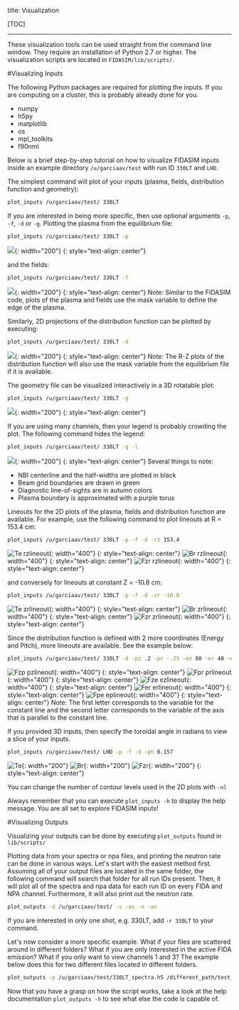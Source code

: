 title: Visualization

[TOC]

---

These visualization tools can be used straight from the command line window.
They require an installation of Python 2.7 or higher.
The visualization scripts are located in `FIDASIM/lib/scripts/`.

#Visualizing Inputs

The following Python packages are required for plotting the inputs.
If you are computing on a cluster, this is probably already done for you.

* numpy
* h5py
* matplotlib
* os
* mpl_toolkits
* f90nml

Below is a brief step-by-step tutorial on how to visualize FIDASIM inputs inside an example directory `/u/garciaav/test` with run ID `330LT` and `LHD`.

The simplest command will plot of your inputs (plasma, fields, distribution function and geometry):
```bash
plot_inputs /u/garciaav/test/ 330LT
```

If you are interested in being more specific, then use optional arguments `-p`, `-f`, `-d` or `-g`.
Plotting the plasma from the equilibrium file:
```bash
plot_inputs /u/garciaav/test/ 330LT -p
```
![](|media|/visualize1.png){: width="200"}
{: style="text-align: center"}

and the fields:
```bash
plot_inputs /u/garciaav/test/ 330LT -f
```
![](|media|/visualize2.png){: width="200"}
{: style="text-align: center"}
Note: Similar to the FIDASIM code, plots of the plasma and fields use the mask variable to define the edge of the plasma.

Similarly, 2D projections of the distribution function can be plotted by executing:
```bash
plot_inputs /u/garciaav/test/ 330LT -d
```
![](|media|/visualize3.png){: width="200"}
{: style="text-align: center"}
Note: The R-Z plots of the distribution function will also use the mask variable from the equilibrium file if it is available.

The geometry file can be visualized interactively in a 3D rotatable plot:
```bash
plot_inputs /u/garciaav/test/ 330LT -g
```
![](|media|/visualize4.png){: width="200"}
{: style="text-align: center"}

If you are using many channels, then your legend is probably crowding the plot.
The following command hides the legend:
```bash
plot_inputs /u/garciaav/test/ 330LT -g -l
```
![](|media|/visualize5.png){: width="200"}
{: style="text-align: center"}
Several things to note:
* NBI centerline and the half-widths are plotted in black
* Beam grid boundaries are drawn in green
* Diagnostic line-of-sights are in autumn colors
* Plasma boundary is approximated with a purple torus

Lineouts for the 2D plots of the plasma, fields and distribution function are available.
For example, use the following command to plot lineouts at R = 153.4 cm:
```bash
plot_inputs /u/garciaav/test/ 330LT -p -f -d -rz 153.4
```
![](|media|/visualize6-1.png "Te rzlineout"){: width="400"}
{: style="text-align: center"}
![](|media|/visualize6-2.png "Br rzlineout"){: width="400"}
{: style="text-align: center"}
![](|media|/visualize6-3.png "Fzr rzlineout"){: width="400"}
{: style="text-align: center"}

and conversely for lineouts at constant Z = -10.8 cm:
```bash
plot_inputs /u/garciaav/test/ 330LT -p -f -d -zr -10.8
```
![](|media|/visualize7-1.png "Te zrlineout"){: width="400"}
{: style="text-align: center"}
![](|media|/visualize7-2.png "Br zrlineout"){: width="400"}
{: style="text-align: center"}
![](|media|/visualize7-3.png "Fzr zrlineout"){: width="400"}
{: style="text-align: center"}

Since the distribution function is defined with 2 more coordinates (Energy and Pitch), more lineouts are available.
See the example below:
```bash
plot_inputs /u/garciaav/test/ 330LT -d -pz .2 -pr -.25 -ez 80 -er 40 -ep 18
```
![](|media|/visualize8-1.png "Fzp pzlineout"){: width="400"}
{: style="text-align: center"}
![](|media|/visualize8-2.png "Fpr prlineout"){: width="400"}
{: style="text-align: center"}
![](|media|/visualize8-3.png "Fze ezlineout"){: width="400"}
{: style="text-align: center"}
![](|media|/visualize8-4.png "Fer erlineout"){: width="400"}
{: style="text-align: center"}
![](|media|/visualize8-5.png "Fpe eplineout"){: width="400"}
{: style="text-align: center"}
Note: The first letter corresponds to the variable for the constant line and the second letter corresponds to the variable of the axis that is parallel to the constant line.

If you provided 3D inputs, then specify the toroidal angle in radians to view a slice of your inputs.
```bash
plot_inputs /u/garciaav/test/ LHD -p -f -d -ph 0.157
```
![](|media|/visualize9-1.png "Te"){: width="200"} ![](|media|/visualize9-2.png "Br"){: width="200"} ![](|media|/visualize9-3.png "Fzr"){: width="200"}
{: style="text-align: center"}

You can change the number of contour levels used in the 2D plots with `-nl`

Always remember that you can execute `plot_inputs -h` to display the help message.
You are all set to explore FIDASIM inputs!


#Visualizing Outputs

Visualizing your outputs can be done by executing `plot_outputs` found in `lib/scripts/`

Plotting data from your spectra or npa files, and printing the neutron rate can be done in various ways.
Let's start with the easiest method first.
Assuming all of your output files are located in the same folder, the following command will search that folder for all run IDs present.
Then, it will plot all of the spectra and npa data for each run ID on every FIDA and NPA channel.
Furthermore, it will also print out the neutron rate.
```bash
plot_outputs -d /u/garciaav/test/ -s -as -n -an
```
If you are interested in only one shot, e.g. 330LT, add `-r 330LT` to your command.

Let's now consider a more specific example.
What if your files are scattered around in different folders?
What if you are only interested in the active FIDA emission?
What if you only want to view channels 1 and 3?
The example below does this for two different files located in different folders.
```bash
plot_outputs -p /u/garciaav/test/330LT_spectra.h5 /different_path/test_2a_spectra.h5 -f -ls 1 3
```

Now that you have a grasp on how the script works, take a look at the help documentation `plot_outputs -h` to see what else the code is capable of.
